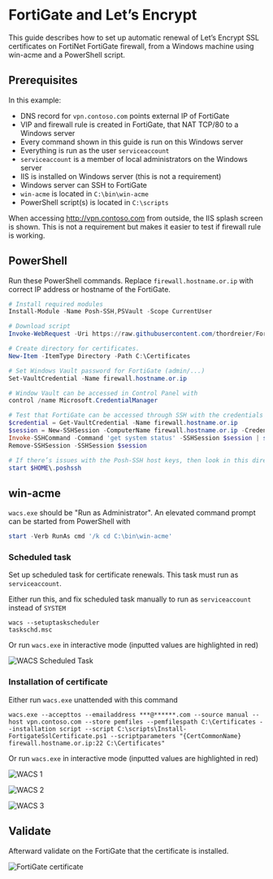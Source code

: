 # FortiGate and Let’s Encrypt

This guide describes how to set up automatic renewal of Let’s Encrypt SSL certificates on FortiNet FortiGate firewall, from a Windows machine using win-acme and a PowerShell script.


## Prerequisites

In this example:
- DNS record for `vpn.contoso.com` points external IP of FortiGate
- VIP and firewall rule is created in FortiGate, that NAT TCP/80 to a Windows server
- Every command shown in this guide is run on this Windows server
- Everything is run as the user `serviceaccount`
- `serviceaccount` is a member of local administrators on the Windows server
- IIS is installed on Windows server (this is not a requirement)
- Windows server can SSH to FortiGate
- `win-acme` is located in `C:\bin\win-acme`
- PowerShell script(s) is located in `C:\scripts`

When accessing http://vpn.contoso.com from outside, the IIS splash screen is shown. This is not a requirement but makes it easier to test if firewall rule is working.


## PowerShell

Run these PowerShell commands. Replace `firewall.hostname.or.ip` with correct IP address or hostname of the FortiGate.

```powershell
# Install required modules
Install-Module -Name Posh-SSH,PSVault -Scope CurrentUser

# Download script
Invoke-WebRequest -Uri https://raw.githubusercontent.com/thordreier/FortiGatePowerShellScripts/main/Install-FortigateSslCertificate/Install-FortigateSslCertificate.ps1 -OutFile C:\scripts\Install-FortigateSslCertificate.ps1

# Create directory for certificates.
New-Item -ItemType Directory -Path C:\Certificates

# Set Windows Vault password for FortiGate (admin/...)
Set-VaultCredential -Name firewall.hostname.or.ip

# Window Vault can be accessed in Control Panel with
control /name Microsoft.CredentialManager

# Test that FortiGate can be accessed through SSH with the credentials stored in Windows Vault
$credential = Get-VaultCredential -Name firewall.hostname.or.ip
$session = New-SSHSession -ComputerName firewall.hostname.or.ip -Credential $credential -Port 22
Invoke-SSHCommand -Command 'get system status' -SSHSession $session | select -ExpandProperty Output
Remove-SSHSession -SSHSession $session

# If there’s issues with the Posh-SSH host keys, then look in this directory
start $HOME\.poshssh
```


## win-acme

`wacs.exe` should be "Run as Administrator".
An elevated command prompt can be started from PowerShell with

```powershell
start -Verb RunAs cmd '/k cd C:\bin\win-acme'
```


### Scheduled task

Set up scheduled task for certificate renewals. This task must run as `serviceaccount`.

Either run this, and fix scheduled task manually to run as `serviceaccount` instead of `SYSTEM`

```
wacs --setuptaskscheduler
taskschd.msc
```

Or run `wacs.exe` in interactive mode (inputted values are highlighted in red)

![WACS Scheduled Task](images/wacs-scheduled-task.png)


### Installation of certificate

Either run `wacs.exe` unattended with this command

```
wacs.exe --accepttos --emailaddress ***@******.com --source manual --host vpn.contoso.com --store pemfiles --pemfilespath C:\Certificates --installation script --script C:\scripts\Install-FortigateSslCertificate.ps1 --scriptparameters "{CertCommonName} firewall.hostname.or.ip:22 C:\Certificates"
```

Or run `wacs.exe` in interactive mode (inputted values are highlighted in red)

![WACS 1](images/wacs-1.png)

![WACS 2](images/wacs-2.png)

![WACS 3](images/wacs-3.png)


## Validate

Afterward validate on the FortiGate that the certificate is installed.

![FortiGate certificate](images/fortigate-certificate.png)
